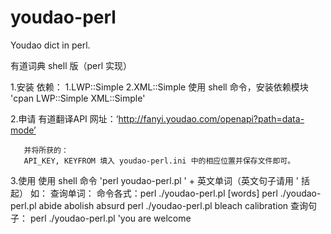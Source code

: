 youdao-perl
===========

Youdao dict in perl.

有道词典 shell 版（perl 实现）

1.安装
依赖：
		1.LWP::Simple
		2.XML::Simple
使用 shell 命令，安装依赖模块
	 'cpan LWP::Simple XML::Simple'

2.申请 有道翻译API
	   网址：‘http://fanyi.youdao.com/openapi?path=data-mode’

	   并将所获的：
	   API_KEY, KEYFROM 填入 youdao-perl.ini 中的相应位置并保存文件即可。

3.使用
使用 shell 命令
	 'perl youdao-perl.pl ' + 英文单词（英文句子请用 ' 括起）
	 如：
	 查询单词：
	 命令各式：perl ./youdao-perl.pl [words]
	 perl ./youdao-perl.pl abide abolish absurd
	 perl ./youdao-perl.pl bleach calibration
	 查询句子：
	 perl ./youdao-perl.pl 'you are welcome